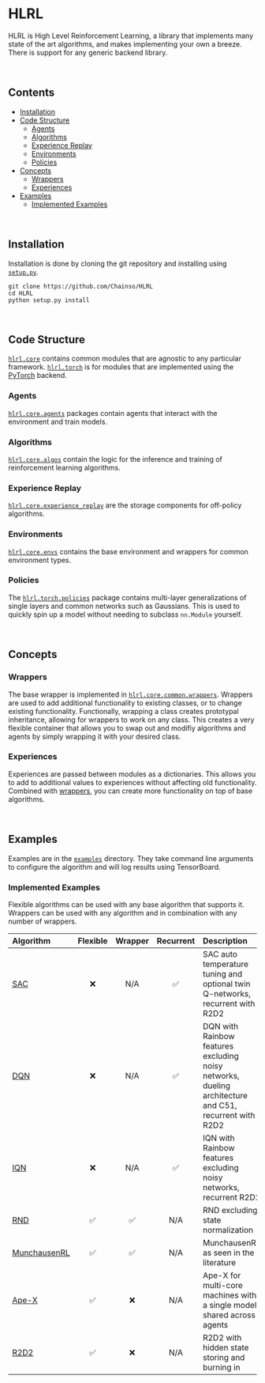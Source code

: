 # HLRL

HLRL is High Level Reinforcement Learning, a library that implements many state of the art algorithms, and makes implementing your own a breeze. There is support for any generic backend library.

<br />

## Contents
- [Installation](#installation)
- [Code Structure](#code-structure)
    - [Agents](#agents)
    - [Algorithms](#algorithms)
    - [Experience Replay](#experience-replay)
    - [Environments](#environments)
    - [Policies](#policies)
- [Concepts](#concepts)
    - [Wrappers](#wrappers)
    - [Experiences](#experiences)
- [Examples](#examples)
    - [Implemented Examples](#implemented-examples)

<br />

## Installation

Installation is done by cloning the git repository and installing using [`setup.py`](https://github.com/Chainso/HLRL/tree/master/setup.py).

```
git clone https://github.com/Chainso/HLRL
cd HLRL
python setup.py install
```

<br />

## Code Structure

[`hlrl.core`](https://github.com/Chainso/HLRL/tree/master/hlrl/core) contains common modules that are agnostic to any particular framework. [`hlrl.torch`](https://github.com/Chainso/HLRL/tree/master/hlrl/torch) is for modules that are implemented using the [PyTorch](https://pytorch.org/) backend.

### Agents

[`hlrl.core.agents`](https://github.com/Chainso/HLRL/tree/master/hlrl/core/agents) packages contain agents that interact with the environment and train models.

### Algorithms

[`hlrl.core.algos`](https://github.com/Chainso/HLRL/tree/master/hlrl/core/algos) contain the logic for the inference and training of reinforcement learning algorithms.

### Experience Replay

[`hlrl.core.experience_replay`](https://github.com/Chainso/HLRL/tree/master/hlrl/core/experience_replay) are the storage components for off-policy algorithms.

### Environments

[`hlrl.core.envs`](https://github.com/Chainso/HLRL/tree/master/hlrl/core/envs) contains the base environment and wrappers for common environment types.

### Policies

The [`hlrl.torch.policies`](https://github.com/Chainso/HLRL/tree/master/hlrl/torch/policies) package contains multi-layer generalizations of single layers and common networks such as Gaussians. This is used to quickly spin up a model without needing to subclass `nn.Module` yourself.

<br />

## Concepts

### Wrappers

The base wrapper is implemented in [`hlrl.core.common.wrappers`](https://github.com/Chainso/HLRL/tree/master/hlrl/core/common/wrappers). Wrappers are used to add additional functionality to existing classes, or to change existing functionality. Functionally, wrapping a class creates prototypal inheritance, allowing for wrappers to work on any class. This creates a very flexible container that allows you to swap out and modifiy algorithms and agents by simply wrapping it with your desired class.

### Experiences

Experiences are passed between modules as a dictionaries. This allows you to add to additional values to experiences without affecting old functionality. Combined with [wrappers](#wrappers), you can create more functionality on top of base algorithms.

<br />

## Examples

Examples are in the [`examples`](https://github.com/Chainso/HLRL/tree/master/examples) directory. They take command line arguments to configure the algorithm and will log results using TensorBoard.


### Implemented Examples

Flexible algorithms can be used with any base algorithm that supports it. Wrappers can be used with any algorithm and in combination with any number of wrappers.


| Algorithm | Flexible | Wrapper | Recurrent | Description |
|:-|:-:|:-:|:-:|:-|
| [SAC](https://arxiv.org/abs/1801.01290) | ❌ | N/A | ✅ | SAC auto temperature tuning and optional twin Q-networks, recurrent with R2D2 |
| [DQN](https://arxiv.org/abs/1312.5602) | ❌ | N/A | ✅ | DQN with Rainbow features excluding noisy networks, dueling architecture and C51, recurrent with R2D2 |
| [IQN](https://arxiv.org/abs/1806.06923) | ❌ | N/A | ✅ | IQN with Rainbow features excluding noisy networks, recurrent R2D2 |
| [RND](https://arxiv.org/abs/1810.12894) | ✅ | ✅ | N/A | RND excluding state normalization |
| [MunchausenRL](https://arxiv.org/abs/2007.14430) | ✅ | ✅ | N/A | MunchausenRL as seen in the literature |
| [Ape-X](https://arxiv.org/abs/1803.00933) | ✅ | ❌ | N/A | Ape-X for multi-core machines with a single model shared across agents |
| [R2D2](https://openreview.net/forum?id=r1lyTjAqYX) | ✅ | ❌ | N/A | R2D2 with hidden state storing and burning in |
